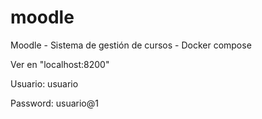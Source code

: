 # moodle
Moodle - Sistema de gestión de cursos - Docker compose

Ver en "localhost:8200"

Usuario: usuario

Password: usuario@1


